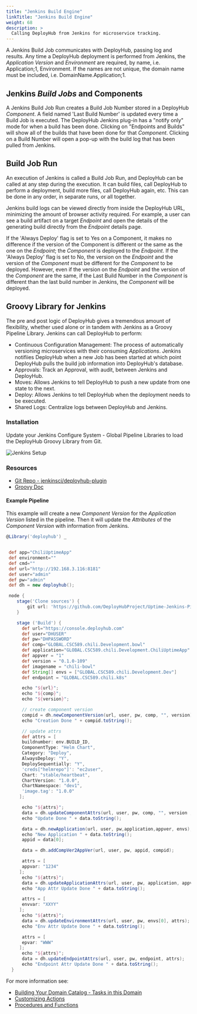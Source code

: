 ```yaml
---
title: "Jenkins Build Engine"
linkTitle: "Jenkins Build Engine"
weight: 68
description: >
  Calling DeployHub from Jenkins for microservice tracking.
---
```


A Jenkins Build Job communicates with DeployHub, passing log and results. Any time a DeployHub deployment is performed from Jenkins, the _Application Version_ and _Environment_ are required, by name, i.e. Application;1, Environment. If the names are not unique, the domain name must be included, i.e. DomainName.Application;1.

## Jenkins _Build Jobs_ and Components

A Jenkins Build Job Run creates a Build Job Number stored in a DeployHub _Component_. A field named 'Last Build Number' is updated every time a Build Job is executed. The DeployHub Jenkins plug-in has a "notify only" mode for when a build has been done. Clicking on "Endpoints and Builds" will show all of the builds that have been done for that _Component_. Clicking on a Build Number will open a pop-up with the build log that has been pulled from Jenkins.

## Build Job Run

An execution of Jenkins is called a Build Job Run, and DeployHub can be called at any step during the execution. It can build files, call DeployHub to perform a deployment, build more files, call DeployHub again, etc. This can be done in any order, in separate runs, or all together.

Jenkins build logs can be viewed directly from inside the DeployHub URL, minimizing the amount of browser activity required. For example, a user can see a build artifact on a target _Endpoint_ and open the details of the generating build directly from the _Endpoint_ details page.

If the 'Always Deploy' flag is set to Yes on a Component, it makes no difference if the version of the Component is different or the same as the one on the _Endpoint_; the _Component_ is deployed to the _Endpoint_. If the 'Always Deploy' flag is set to No, the version on the _Endpoint_ and the version of the _Component_ must be different for the _Component_ to be deployed. However, even if the version on the _Endpoint_ and the version of the _Component_ are the same, if the Last Build Number in the _Component_ is different than the last build number in Jenkins, the _Component_ will be deployed.

## Groovy Library for Jenkins

The pre and post logic of DeployHub gives a tremendous amount of flexibility, whether used alone or in tandem with Jenkins as a Groovy Pipeline Library. Jenkins can call DeployHub to perform:

- Continuous Configuration Management: The process of automatically versioning microservices with their consuming _Applications_. Jenkins notifiies DeployHub when a new Job has been started at which point DeployHub pulls the build job information into DeployHub's database.
- Approvals: Track an Approval, with audit, between Jenkins and DeployHub.
- Moves:  Allows Jenkins to tell DeployHub to push a new update from one state to the next.
- Deploy: Allows Jenkins to tell DeployHub when the deployment needs to be executed.
- Shared Logs: Centralize logs between DeployHub and Jenkins.

### Installation

Update your Jenkins Configure System - Global Pipeline Libraries to load the DeployHub Groovy Library from Git.

![Jenkins Setup](/userguide/images/jenkins-setup.png)

### Resources

- [Git Repo - jenkinsci/deployhub-plugin](https://github.com/jenkinsci/deployhub-plugin)
- [Groovy Doc](/groovydoc/DefaultPackage/deployhub.html)

#### Example Pipeline

This example will create a new _Component Version_ for the _Application Version_ listed in the pipeline.  Then it will update the _Attributes_ of the _Component Version_ with information from Jenkins.

``` groovy
@Library('deployhub') _


 def app="ChiliUptimeApp"
 def environment=""
 def cmd=""
 def url="http://192.168.3.116:8181"
 def user="admin"
 def pw="admin"
 def dh = new deployhub();

 node {
    stage('Clone sources') {
        git url: 'https://github.com/DeployHubProject/Uptime-Jenkins-Pipeline.git'
    }

    stage ('Build') {
      def url="https://console.deployhub.com"
      def user="DHUSER"
      def pw="DHPASSWORD"
      def comp="GLOBAL.CSC589.chili.Development.bowl"
      def application="GLOBAL.CSC589.chili.Development.ChiliUptimeApp"  
      def appver = "1"
      def version = "0.1.0-109"
      def imagename = "chili-bowl"
      def String[] envs = ["GLOBAL.CSC589.chili.Development.Dev"]
      def endpoint = "GLOBAL.CSC589.chili.k8s"

      echo "${url}";
      echo "${comp}";
      echo "${version}";

      // create component version
      compid = dh.newComponentVersion(url, user, pw, comp, "", version);
      echo "Creation Done " + compid.toString();

      // update attrs
      def attrs = [
      buildnumber: env.BUILD_ID,
      ComponentType: "Helm Chart",
      Category: "Deploy",
      AlwaysDeploy: "Y",
      DeploySequentially: "Y",
      'creds["helmrepo"]': "ec2user",
      Chart: "stable/heartbeat",
      ChartVersion: "1.0.0",
      ChartNamespace: "dev1",
      'image.tag': "1.0.0"
     ];

      echo "${attrs}";
      data = dh.updateComponentAttrs(url, user, pw, comp, "", version , attrs);
      echo "Update Done " + data.toString();

      data = dh.newApplication(url, user, pw,application,appver, envs);
      echo "New Application " + data.toString();
      appid = data[0];

      data = dh.addCompVer2AppVer(url, user, pw, appid, compid);

      attrs = [
      appvar: "1234"
     ];
      echo "${attrs}";
      data = dh.updateApplicationAttrs(url, user, pw, application, appver , attrs);
      echo "App Attr Update Done " + data.toString();

      attrs = [
      envvar: "XXYY"
     ];
      echo "${attrs}";
      data = dh.updateEnvironmentAttrs(url, user, pw, envs[0], attrs);
      echo "Env Attr Update Done " + data.toString();

      attrs = [
      epvar: "WWW"
     ];
      echo "${attrs}";
      data = dh.updateEndpointAttrs(url, user, pw, endpoint, attrs);
      echo "Endpoint Attr Update Done " + data.toString();
  }

```

For more information see:

- [Building Your Domain Catalog - Tasks in this Domain](/userguide/first-steps/2-defining-domains/)
- [Customizing Actions](/userguide/first-steps/2-define-your-actions/)
- [Procedures and Functions](/userguide/customizations/2-define-your-functions-and-procedures/)
